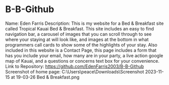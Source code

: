 # B-B-Github
Name: Eden Farris
Description: This is my website for a Bed & Breakfast site called Tropical Kauai Bed & Breakfast. This site includes an easy to find navigation bar, a carousel of images that you can scroll through to see where your staying at will look like, and images at the bottom in what programmers call cards to show some of the highlights of your stay.
Also included in this website is a Contact Page, this page includes a form that has you include your email, how many are in your party, a live action google map of Kauai, and a questions or concerns text box for your convenience.
Link to Repository: https://github.com/EdenFarris2003/B-B-Github
Screenshot of home page: C:\Users\peace\Downloads\Screenshot 2023-11-15 at 19-03-26 Bed & Breakfast.png

